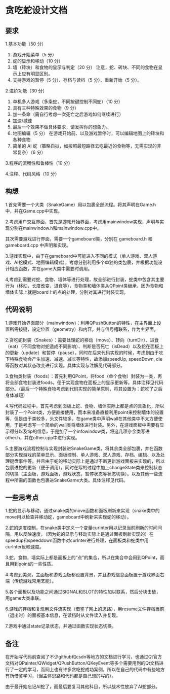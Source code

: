 # 贪吃蛇设计文档

## 要求

1.基本功能（50 分）

1. 游戏开始菜单（5 分）
2. 蛇的显示和移动（10 分）
3. 墙（砖块）和⻝物的显示与判定（20 分）
注意，蛇、砖块、不同的⻝物在显示上应有明显区别。
4. ⽀持游戏的暂停（5 分）、存档与读档（5 分）、重新开始（5 分）。

2.进阶功能（30 分）

1. 单机多⼈游戏（多条蛇，不同按键控制不同蛇）（10 分）
2. 具有三种特殊效果的⻝物（9 分）
3. 加⼀条命（需⾃⾏考虑⼀次死亡之后游戏如何继续进⾏）
4. 加速/减速
5. 最后⼀个效果不做具体要求，请发挥你的想象⼒。
6. 地图编辑（5 分）
    在游戏开始前、以及游戏暂停时，可以编辑地图上的砖块和各种⻝物
7. 简单的 AI 蛇（策略⾃拟，如按照最短路径去吃最近的⻝物等，⽆需实现的⾮常复杂）（6
    分）

3.程序的流畅性和鲁棒性（10 分）

4.注释、代码⻛格（10 分）

## 构想

1.首先需要一个大类（SnakeGame）用以包裹全部流程。将其声明在Game.h中，并在Game.cpp中实现。

2.考虑用户交互界面，首先是游戏开始界面，考虑用mainwindow实现，声明与实现分别在mainwindow.h和mainwindow.cpp中。

其次需要游戏进行界面，需要一个gameboard类，分别在 gameboard.h 和 gameboard.cpp 中声明和实现。

3.游戏实现中，由于在gameboard中可能进入不同的模式（单人游戏、双人游戏、AI蛇模式、地图编辑模式），考虑分别利用多个单独的类包裹，并根据功能设计相应函数，并在game大类中需要时调用。

4,考虑到需要对蛇、食物、墙体等进行处理，故全部进行封装，蛇类中包含其主要行为（移动，长度改变，进食等），食物类和墙体类从QPoint类继承，因为食物和墙体实际上就是board上的点的处理，分别对其进行封装实现。

## 代码说明

1.游戏开始界面部分（mainwindow)：利用QPushButton的特性，在主界面上设置所需按键，设定位置（geometry）和内容，并与信号槽联系，作为主界面。

2.贪吃蛇封装（Snakes）：需要处理蛇的移动（move）、转向（turnDir）、进食（eat）（不同食物对蛇造成不同影响）、判断是否死亡（isDead）以及蛇在面板上的更新（update）和暂停（pause），同时在后来代码实现的时候，考虑到由于吃下特殊食物会产生加速、减速、减长等特性，故添加speedUp, speedDown, die等函数对其状态改变进行实现。具体实现与注解见代码部分。

3.食物类封装（foods）：首先利用QPoint，将food（单个食物）封装为一类，再将全部食物封装进foods，便于实现食物在面板上的显示更新等。具体注释见代码部分。（最后一个特殊食物考虑到代码实现的简单原则，将其设置为：蛇吃了之后身体减短）

4.写代码过程中，首先考虑到面板上蛇、食物、墙体实际上都是点的具象化，所以封装了一个Point类，方便直接使用，而本来准备直接利用point来控制墙体的设置等，但是由于类较多，头文件较多，在game类中声明wall在其他类中不太方便使用，于是考虑写一个简单的wall类将墙体进行封装。另外，在游戏面板中需要有显示得分以及tip的信息，于是加了一个infowindow类，将这几项杂余类写进other.h，并在other.cpp中进行实现。

5.主要游戏流程控制与实现封装进SnakeGame类，将其余类全部包裹，并在函数部分实现游戏的菜单显示、面板控制、单人游戏、双人游戏、存档、编辑、以及处理键盘事件等。并且由于蛇的移动实际上是通过不断更新游戏面板来实现的，所以包裹进蛇的更新（便于调用），同时在写的过程中加上changeState类来控制状态的切换（主面板，游戏面板，游戏状态，暂停状态等状态切换）。以及其他一些流程中所需的函数也包裹进SnakeGame大类。具体注释见代码。

## 一些思考点

1.蛇的显示与移动，通过snake类的move函数和面板刷新来实现（snake类中的move用以检查并移动蛇，gameboard中刷新来实现蛇的移动）。

2.蛇的速度控制，在snake类中定义一个变量curInter用以记录当前刷新的时间间隔，用以反映速度，（因为蛇的显示与移动实际上是通过面板刷新实现的）在speedup和speeddown函数中对curInter进行处理，在面板类和蛇类中用curInter反映速度。

3.蛇，食物，墙实际上都是面板上的“点”的集合，所以在集合中会用到QPoint，而且用到point的一些性质。

4.考虑到美观，主面板和游戏面板都设置背景，并且游戏信息面板置于游戏界面右端（传统游戏常用艺能）。

5.各个面板以及功能之间通过SIGNAL和SLOT的特性加以联系，然后分块击破，用game大类串联。

6.游戏的存档和复现用文件流实现（借鉴了网上的思路），用resume文件存档当前（退出时）的面板基本信息，在读档时从文件读入并复现。

7.游戏中通过state记录状态，并通过函数实现状态切换。

## 备注

在开始写代码前查阅了不少github和csdn等地方的文档进行学习，也通过Qt官方文档对QPainter/QWidget/QPushButton/QKeyEvent等多个需要用到的Qt文档进行了一定的学习，而网上也有许多贪吃蛇成功案例，所以在自己的代码中有些地方有所借鉴学习，（但主体思路和代码都是自己想的写的）。

由于最开始忘记AI蛇了，而最后要复习其他科目，所以战术性放弃了AI蛇部分。

